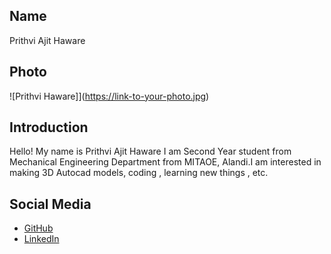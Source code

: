 ## Name
Prithvi Ajit Haware

## Photo
![Prithvi Haware]](https://link-to-your-photo.jpg)

## Introduction
Hello! My name is Prithvi Ajit Haware I am Second Year student from Mechanical Engineering Department from MITAOE, Alandi.I am interested in making 3D Autocad models, coding , learning new things , etc.

## Social Media
- [GitHub](https://github.com/prithvi-0420)
- [LinkedIn](https://www.linkedin.com/in/prithvi-haware-4123002b5?utm_source=share&utm_campaign=share_via&utm_content=profile&utm_medium=android_app)